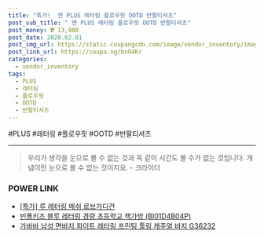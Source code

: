 ```yaml
--- 
title: "특가!  면 PLUS 레터링 플로우핏 OOTD 반팔티셔츠" 
post_sub_title: " 면 PLUS 레터링 플로우핏 OOTD 반팔티셔츠" 
post_money: ₩ 13,900 
post_date: 2020.02.01 
post_img_url: https://static.coupangcdn.com/image/vendor_inventory/images/2018/05/03/11/5/51961926-df05-42ec-9d97-dfdb71fe150c.jpg 
post_link_url: https://coupa.ng/bnO4Kr 
categories: 
  - vendor_inventory 
tags: 
  - PLUS 
  - 레터링 
  - 플로우핏 
  - OOTD 
  - 반팔티셔츠 
--- 
```

  #PLUS #레터링 #플로우핏 #OOTD #반팔티셔츠 
<hr> 

> 우리가 생각을 눈으로 볼 수 없는 것과 꼭 같이 시간도 볼 수가 없는 것입니다. 개념이란 눈으로 볼 수 없는 것이지요. - 크라이더 


### POWER LINK

* <a href="https://blog.naver.com/an0733/221785949700" target="_blank">[특가] 루 레터링 메쉬 로브가디건</a>
* <a href="https://blog.naver.com/an0733/221785749405" target="_blank">빈폴키즈 블루 레터링 경량 초등학교 책가방 (BI01D4B04P)</a>
* <a href="https://blog.naver.com/fasyy4321/221785021222" target="_blank">가바바 남성 면바지 화이트 레터링 프린팅 툴링 캐주얼 바지 G36232</a>
